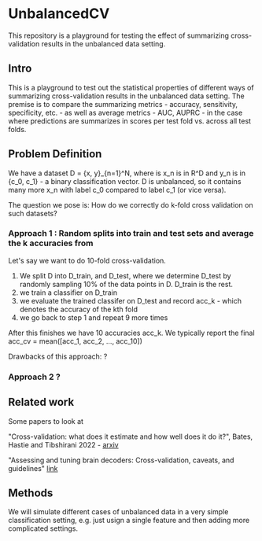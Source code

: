 # UnbalancedCV
This repository is a playground for testing the effect of summarizing cross-validation results in the unbalanced data setting. 

## Intro
This is a playground to test out the statistical properties of different ways of summarizing cross-validation results in the unbalanced data setting. The premise is to compare the summarizing metrics - accuracy, sensitivity, specificity, etc. - as well as average metrics - AUC, AUPRC - in the case where predictions are summarizes in scores per test fold vs. across all test folds.

## Problem Definition

We have a dataset D = {x, y}_{n=1}^N, where  is x_n is in R^D and y_n is in {c_0, c_1} - a binary classification vector. D is unbalanced, so it contains many more x_n with label c_0 compared to label c_1 (or vice versa). 

The question we pose is: How do we correctly do k-fold cross validation on such datasets? 

### Approach 1 : Random splits into train and test sets and average the k accuracies from

Let's say we want to do 10-fold cross-validation. 


1. We split D into D_train, and D_test, where we determine D_test by randomly sampling 10% of the data points in D. D_train is the rest.
2. we train a classifier on D_train
3. we evaluate the trained classifer on D_test and record acc_k - which denotes the accuracy of the kth fold
4. we go back to step 1 and repeat 9 more times

After this finishes we have 10 accuracies acc_k. We typically report the final acc_cv = mean([acc_1, acc_2, ..., acc_10])

Drawbacks of this approach: ?

### Approach 2 ?


## Related work

Some papers to look at 

"Cross-validation: what does it estimate and how well does it do it?", Bates, Hastie and Tibshirani 2022 - [arxiv](https://arxiv.org/pdf/2104.00673)

"Assessing and tuning brain decoders: Cross-validation, caveats, and guidelines" [link](https://www.sciencedirect.com/science/article/abs/pii/S105381191630595X?casa_token=MZ9ERMMPX-oAAAAA:Qe-o-9LdL3uLNcK90To0nChJ85KEzJX9gvCnFygK4kh5h4ETdXoHXNp-i_WfM44VoAWNK_IEyvzn)

## Methods
We will simulate different cases of unbalanced data in a very simple classification setting, e.g. just usign a single feature and then adding more complicated settings.



